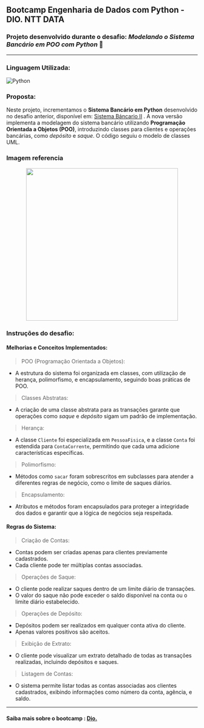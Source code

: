 ## Bootcamp Engenharia de Dados com Python - DIO. NTT DATA

### Projeto desenvolvido durante o desafio: *Modelando o Sistema Bancário em POO com Python* 🏦 
---

### Linguagem Utilizada:
![Python](https://img.shields.io/badge/python-3670A0?style=for-the-badge&logo=python&logoColor=ffdd54)

### Proposta:
Neste projeto, incrementamos o **Sistema Bancário em Python** desenvolvido no desafio anterior, disponível em: [Sistema Báncario II](https://github.com/carloscamposb/Sistema_Bancario_II) . A nova versão implementa a modelagem do sistema bancário utilizando **Programação Orientada a Objetos (POO)**, introduzindo classes para clientes e operações bancárias, como *depósito* e *saque*. O código seguiu o modelo de classes UML.

### Imagem referencia
<div align=center>
    <img src="https://github.com/user-attachments/assets/1106b907-b231-4749-86a6-07ac2095b52b" height=400 />
</div>

### Instruções do desafio:  

#### Melhorias e Conceitos Implementados:
> POO (Programação Orientada a Objetos):
* A estrutura do sistema foi organizada em classes, com utilização de herança, polimorfismo, e encapsulamento, seguindo boas práticas de POO.
> Classes Abstratas:
* A criação de uma classe abstrata para as transações garante que operações como *saque* e *depósito* sigam um padrão de implementação.
> Herança:
* A classe `Cliente` foi especializada em `PessoaFisica`, e a classe `Conta` foi estendida para `ContaCorrente`, permitindo que cada uma adicione características específicas.
> Polimorfismo:
* Métodos como `sacar` foram sobrescritos em subclasses para atender a diferentes regras de negócio, como o limite de saques diários.
> Encapsulamento:
* Atributos e métodos foram encapsulados para proteger a integridade dos dados e garantir que a lógica de negócios seja respeitada.

#### Regras do Sistema:

> Criação de Contas:
   * Contas podem ser criadas apenas para clientes previamente cadastrados.
   * Cada cliente pode ter múltiplas contas associadas.
> Operações de Saque:
   * O cliente pode realizar saques dentro de um limite diário de transações.
   * O valor do saque não pode exceder o saldo disponível na conta ou o limite diário estabelecido.

> Operações de Depósito:
   * Depósitos podem ser realizados em qualquer conta ativa do cliente.
   * Apenas valores positivos são aceitos.

> Exibição de Extrato:
   * O cliente pode visualizar um extrato detalhado de todas as transações realizadas, incluindo depósitos e saques.

> Listagem de Contas:
   * O sistema permite listar todas as contas associadas aos clientes cadastrados, exibindo informações como número da conta, agência, e saldo.

---
#### Saiba mais sobre o bootcamp : [Dio.](https://web.dio.me/track/953ab0a9-6d55-4e00-ab7f-5ed855d288ca?tab=path)
